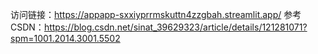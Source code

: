 访问链接：https://appapp-sxxiyprrmskuttn4zzgbah.streamlit.app/
参考CSDN：https://blog.csdn.net/sinat_39629323/article/details/121281071?spm=1001.2014.3001.5502
